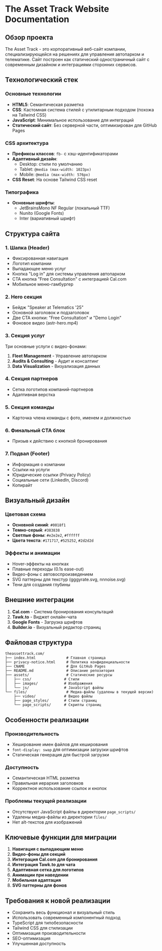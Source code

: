 # The Asset Track Website Documentation

## Обзор проекта

The Asset Track - это корпоративный веб-сайт компании, специализирующейся на решениях для управления автопарком и телематике. Сайт построен как статический одностраничный сайт с современным дизайном и интеграциями сторонних сервисов.

## Технологический стек

### Основные технологии
- **HTML5**: Семантическая разметка
- **CSS**: Кастомная система стилей с утилитарным подходом (похожа на Tailwind CSS)
- **JavaScript**: Минимальное использование для интеграций
- **Статический сайт**: Без серверной части, оптимизирован для GitHub Pages

### CSS архитектура
- **Префиксы классов**: `fb-` с хэш-идентификаторами
- **Адаптивный дизайн**:
  - Desktop: стили по умолчанию
  - Tablet: `@media (max-width: 1023px)`
  - Mobile: `@media (max-width: 576px)`
- **CSS Reset**: На основе Tailwind CSS reset

### Типографика
- **Основные шрифты**:
  - JetBrainsMono NF Regular (локальный TTF)
  - Nunito (Google Fonts)
  - Inter (вариативный шрифт)

## Структура сайта

### 1. Шапка (Header)
- Фиксированная навигация
- Логотип компании
- Выпадающее меню услуг
- Кнопка "Log in" для системы управления автопарком
- CTA кнопка "Free Consultation" с интеграцией Cal.com
- Мобильное меню-гамбургер

### 2. Hero секция
- Бейдж "Speaker at Telematics '25"
- Основной заголовок и подзаголовок
- Две CTA кнопки: "Free Consultation" и "Demo Login"
- Фоновое видео (astr-hero.mp4)

### 3. Секция услуг
Три основные услуги с видео-фонами:
1. **Fleet Management** - Управление автопарком
2. **Audits & Consulting** - Аудит и консалтинг
3. **Data Visualization** - Визуализация данных

### 4. Секция партнеров
- Сетка логотипов компаний-партнеров
- Адаптивная верстка

### 5. Секция команды
- Карточка члена команды с фото, именем и должностью

### 6. Финальный CTA блок
- Призыв к действию с кнопкой бронирования

### 7. Подвал (Footer)
- Информация о компании
- Ссылки на услуги
- Юридические ссылки (Privacy Policy)
- Социальные сети (LinkedIn, Discord)
- Копирайт

## Визуальный дизайн

### Цветовая схема
- **Основной синий**: `#0018f1`
- **Темно-серый**: `#383838`
- **Светлые фоны**: `#e2e2e2`, `#ffffff`
- **Цвета текста**: `#171717`, `#525252`, `#2d2d2d`

### Эффекты и анимации
- Hover-эффекты на кнопках
- Плавные переходы (0.1s ease-out)
- Видео-фоны с автовоспроизведением
- SVG паттерны для текстур (gggyrate.svg, nnnoise.svg)
- Тени для создания глубины

## Внешние интеграции

1. **Cal.com** - Система бронирования консультаций
2. **Tawk.to** - Виджет онлайн-чата
3. **Google Fonts** - Загрузка шрифтов
4. **Builder.io** - Визуальный редактор страниц

## Файловая структура

```
theassettrack.com/
├── index.html              # Главная страница
├── privacy-notice.html     # Политика конфиденциальности
├── CNAME                   # Для GitHub Pages
├── README.md               # Описание репозитория
├── assets/                 # Статические ресурсы
│   ├── css/               # Стили
│   ├── images/            # Изображения
│   └── js/                # JavaScript файлы
└── files/                  # Медиа-файлы (удалены в текущей версии)
    ├── video/             # Видео файлы
    ├── page_styles/       # Стили страниц
    └── page_scripts/      # Скрипты страниц
```

## Особенности реализации

### Производительность
- Хеширование имен файлов для кеширования
- `font-display: swap` для оптимизации загрузки шрифтов
- Статическая генерация для быстрой загрузки

### Доступность
- Семантическая HTML разметка
- Правильная иерархия заголовков
- Корректное использование ссылок и кнопок

### Проблемы текущей реализации
- Отсутствуют JavaScript файлы в директории `page_scripts/`
- Удалены медиа-файлы из директории `files/`
- Нет alt-текстов для изображений

## Ключевые функции для миграции

1. **Навигация с выпадающим меню**
2. **Видео-фоны для секций**
3. **Интеграция Cal.com для бронирования**
4. **Интеграция Tawk.to для чата**
5. **Адаптивная сетка для логотипов**
6. **Анимации при наведении**
7. **Мобильная адаптация**
8. **SVG паттерны для фонов**

## Требования к новой реализации

- Сохранить весь функционал и визуальный стиль
- Использовать современный компонентный подход
- TypeScript для типобезопасности
- Tailwind CSS для стилизации
- Оптимизация производительности
- SEO-оптимизация
- Улучшенная доступность